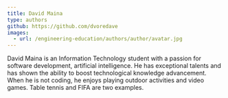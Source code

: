 ```yaml
---
title: David Maina
type: authors
github: https://github.com/dvoredave
images:
  - url: /engineering-education/authors/author/avatar.jpg
---
```

David Maina is an Information Technology student with a passion for software development, artificial intelligence. He has exceptional talents and has shown the ability to boost technological knowledge advancement. When he is not coding, he enjoys playing outdoor activities and video games. Table tennis and FIFA  are two examples.
